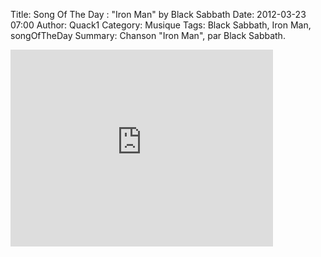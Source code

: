 Title: Song Of The Day : "Iron Man" by Black Sabbath
Date: 2012-03-23 07:00
Author: Quack1
Category: Musique
Tags: Black Sabbath, Iron Man, songOfTheDay
Summary: Chanson "Iron Man", par Black Sabbath.

<iframe width="420" height="315" src="http://www.youtube.com/embed/YzXzcyZmL_c" frameborder="0" allowfullscreen></iframe>
